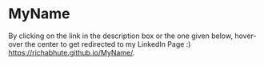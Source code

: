 # MyName

By clicking on the link in the description box or the one given below, hover-over the center to get redirected to my LinkedIn Page :) 
 https://richabhute.github.io/MyName/.
 
 
